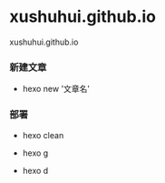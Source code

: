 # xushuhui.github.io
xushuhui.github.io

### 新建文章
- hexo new '文章名'

### 部署
- hexo clean

- hexo g

- hexo d